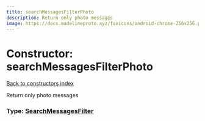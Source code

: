 ```yaml
---
title: searchMessagesFilterPhoto
description: Return only photo messages
image: https://docs.madelineproto.xyz/favicons/android-chrome-256x256.png
---
```

# Constructor: searchMessagesFilterPhoto  
[Back to constructors index](index.md)



Return only photo messages




### Type: [SearchMessagesFilter](../types/SearchMessagesFilter.md)


